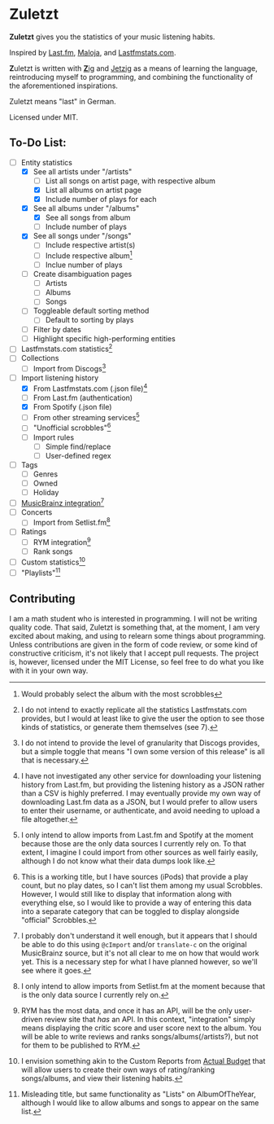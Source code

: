 # Zuletzt
**Zuletzt** gives you the statistics of your music listening habits.

Inspired by [Last.fm](https://last.fm), [Maloja](https://github.com/krateng/maloja), and [Lastfmstats.com](https://www.lastfmstats.com).


**Z**uletzt is written with [**Z**ig](https://github.com/ziglang/zig) and [Jetzig](https://github.com/jetzig-framework/jetzig) as a means of learning the
language, reintroducing myself to programming, and combining
the functionality of the aforementioned inspirations.

Zuletzt means "last" in German.

Licensed under MIT.

## To-Do List:
- [ ] Entity statistics
    - [x] See all artists under "/artists"
        - [ ] List all songs on artist page, with respective album
        - [x] List all albums on artist page
        - [x] Include number of plays for each
    - [x] See all albums under "/albums"
        - [x] See all songs from album
        - [ ] Include number of plays
    - [x] See all songs under "/songs"
        - [ ] Include respective artist(s)
        - [ ] Include respective album[^10]
        - [ ] Inclue number of plays
    - [ ] Create disambiguation pages
        - [ ] Artists
        - [ ] Albums
        - [ ] Songs
    - [ ] Toggleable default sorting method
        - [ ] Default to sorting by plays
    - [ ] Filter by dates
    - [ ] Highlight specific high-performing entities
- [ ] Lastfmstats.com statistics[^1]
- [ ] Collections
    - [ ] Import from Discogs[^2]
- [ ] Import listening history
    - [x] From Lastfmstats.com (.json file)[^3]
    - [ ] From Last.fm (authentication)
    - [x] From Spotify (.json file)
    - [ ] From other streaming services[^4]
    - [ ] "Unofficial scrobbles"[^9]
    - [ ] Import rules
        - [ ] Simple find/replace
        - [ ] User-defined regex
- [ ] Tags
    - [ ] Genres
    - [ ] Owned
    - [ ] Holiday
- [ ] [MusicBrainz integration](https://musicbrainz.org/doc/libmusicbrainz)[^11]
- [ ] Concerts
    - [ ] Import from Setlist.fm[^5]
- [ ] Ratings
    - [ ] RYM integration[^6]
    - [ ] Rank songs
- [ ] Custom statistics[^7]
- [ ] "Playlists"[^8]

[^1]: I do not intend to exactly replicate all the statistics Lastfmstats.com provides, but I would at least like to give the user the option to see those kinds of statistics, or generate them themselves (see 7).

[^2]: I do not intend to provide the level of granularity that Discogs provides, but a simple toggle that means "I own some version of this release" is all that is necessary.

[^3]: I have not investigated any other service for downloading your listening history from Last.fm, but providing the listening history as a JSON rather than a CSV is highly preferred. I may eventually provide my own way of downloading Last.fm data as a JSON, but I would prefer to allow users to enter their username, or authenticate, and avoid needing to upload a file altogether.

[^4]: I only intend to allow imports from Last.fm and Spotify at the moment because those are the only data sources I currently rely on. To that extent, I imagine I could import from other sources as well fairly easily, although I do not know what their data dumps look like.

[^5]: I only intend to allow imports from Setlist.fm at the moment because that is the only data source I currently rely on.

[^6]: RYM has the most data, and once it has an API, will be the only user-driven review site that *has* an API. In this context, "integration" simply means displaying the critic score and user score next to the album. You will be able to write reviews and ranks songs/albums(/artists?), but not for them to be published to RYM.

[^7]: I envision something akin to the Custom Reports from [Actual Budget](https://github.com/actualbudget/actual) that will allow users to create their own ways of rating/ranking songs/albums, and view their listening habits.

[^8]: Misleading title, but same functionality as "Lists" on AlbumOfTheYear, although I would like to allow albums and songs to appear on the same list.

[^9]: This is a working title, but I have sources (iPods) that provide a play count, but no play dates, so I can't list them among my usual Scrobbles. However, I would still like to display that information along with everything else, so I would like to provide a way of entering this data into a separate category that can be toggled to display alongside "official" Scrobbles.

[^10]: Would probably select the album with the most scrobbles

[^11]: I probably don't understand it well enough, but it appears that I should be able to do this using `@cImport` and/or `translate-c` on the original MusicBrainz source, but it's not all clear to me on how that would work yet. This is a necessary step for what I have planned however, so we'll see where it goes.

## Contributing
I am a math student who is interested in programming. I will not be writing quality code. That said, Zuletzt is something that, at the moment, I am very excited about making, and using to relearn some things about programming. Unless contributions are given in the form of code review, or some kind of constructive criticism, it's not likely that I accept pull requests. The project is, however, licensed under the MIT License, so feel free to do what you like with it in your own way.

